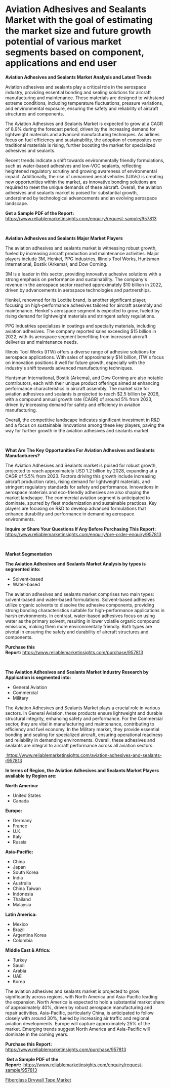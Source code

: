 <p><h1>Aviation Adhesives and Sealants Market with the goal of estimating the market size and future growth potential of various market segments based on component, applications and end user</h1></p><p><strong>Aviation Adhesives and Sealants Market Analysis and Latest Trends</strong></p>
<p><p>Aviation adhesives and sealants play a critical role in the aerospace industry, providing essential bonding and sealing solutions for aircraft manufacturing and maintenance. These materials are designed to withstand extreme conditions, including temperature fluctuations, pressure variations, and environmental exposure, ensuring the safety and reliability of aircraft structures and components.</p><p>The Aviation Adhesives and Sealants Market is expected to grow at a CAGR of 8.9% during the forecast period, driven by the increasing demand for lightweight materials and advanced manufacturing techniques. As airlines focus on fuel efficiency and sustainability, the adoption of composites over traditional materials is rising, further boosting the market for specialized adhesives and sealants.</p><p>Recent trends indicate a shift towards environmentally friendly formulations, such as water-based adhesives and low-VOC sealants, reflecting heightened regulatory scrutiny and growing awareness of environmental impact. Additionally, the rise of unmanned aerial vehicles (UAVs) is creating new opportunities within the market, as innovative bonding solutions are required to meet the unique demands of these aircraft. Overall, the aviation adhesives and sealants market is poised for substantial growth, underpinned by technological advancements and an evolving aerospace landscape.</p></p>
<p><strong>Get a Sample PDF of the Report:&nbsp;</strong> <a href="https://www.reliablemarketinsights.com/enquiry/request-sample/957813?utm_campaign=3204&utm_medium=2&utm_source=Github&utm_content=ia&utm_term=01042025&utm_id=aviation-adhesives-and-sealants">https://www.reliablemarketinsights.com/enquiry/request-sample/957813</a></p>
<p>&nbsp;</p>
<p><strong>Aviation Adhesives and Sealants Major Market Players</strong></p>
<p><p>The aviation adhesives and sealants market is witnessing robust growth, fueled by increasing aircraft production and maintenance activities. Major players include 3M, Henkel, PPG Industries, Illinois Tool Works, Huntsman International, Bostik (Arkema), and Dow Corning. </p><p>3M is a leader in this sector, providing innovative adhesive solutions with a strong emphasis on performance and sustainability. The company's revenue in the aerospace sector reached approximately $10 billion in 2022, driven by advancements in aerospace technologies and partnerships.</p><p>Henkel, renowned for its Loctite brand, is another significant player, focusing on high-performance adhesives tailored for aircraft assembly and maintenance. Henkel's aerospace segment is expected to grow, fueled by rising demand for lightweight materials and stringent safety regulations.</p><p>PPG Industries specializes in coatings and specialty materials, including aviation adhesives. The company reported sales exceeding $15 billion in 2022, with its aerospace segment benefiting from increased aircraft deliveries and maintenance needs.</p><p>Illinois Tool Works (ITW) offers a diverse range of adhesive solutions for aerospace applications. With sales of approximately $14 billion, ITW's focus on innovation positions it well for future growth, especially with the industry's shift towards advanced manufacturing techniques.</p><p>Huntsman International, Bostik (Arkema), and Dow Corning are also notable contributors, each with their unique product offerings aimed at enhancing performance characteristics in aircraft assembly. The market size for aviation adhesives and sealants is projected to reach $2.5 billion by 2026, with a compound annual growth rate (CAGR) of around 5% from 2023, driven by increasing demand for safety and efficiency in aviation manufacturing. </p><p>Overall, the competitive landscape indicates significant investment in R&D and a focus on sustainable innovations among these key players, paving the way for further growth in the aviation adhesives and sealants market.</p></p>
<p>&nbsp;</p>
<p><strong>What Are The Key Opportunities For Aviation Adhesives and Sealants Manufacturers?</strong></p>
<p><p>The Aviation Adhesives and Sealants market is poised for robust growth, projected to reach approximately USD 1.2 billion by 2028, expanding at a CAGR of 5.5% from 2023. Factors driving this growth include increasing aircraft production rates, rising demand for lightweight materials, and stringent regulatory standards for safety and performance. Innovations in aerospace materials and eco-friendly adhesives are also shaping the market landscape. The commercial aviation segment is anticipated to dominate, spurred by fleet modernization and sustainable practices. Key players are focusing on R&D to develop advanced formulations that enhance durability and performance in demanding aerospace environments.</p></p>
<p><strong>Inquire or Share Your Questions If Any Before Purchasing This Report:</strong> <a href="https://www.reliablemarketinsights.com/enquiry/pre-order-enquiry/957813?utm_campaign=3204&utm_medium=2&utm_source=Github&utm_content=ia&utm_term=01042025&utm_id=aviation-adhesives-and-sealants">https://www.reliablemarketinsights.com/enquiry/pre-order-enquiry/957813</a></p>
<p>&nbsp;</p>
<p><strong>Market Segmentation</strong></p>
<p><strong>The Aviation Adhesives and Sealants Market Analysis by types is segmented into:</strong></p>
<p><ul><li>Solvent-based</li><li>Water-based</li></ul></p>
<p><p>The aviation adhesives and sealants market comprises two main types: solvent-based and water-based formulations. Solvent-based adhesives utilize organic solvents to dissolve the adhesive components, providing strong bonding characteristics suitable for high-performance applications in harsh environments. In contrast, water-based adhesives focus on using water as the primary solvent, resulting in lower volatile organic compound emissions, making them more environmentally friendly. Both types are pivotal in ensuring the safety and durability of aircraft structures and components.</p></p>
<p><strong>Purchase this Report:&nbsp;</strong><a href="https://www.reliablemarketinsights.com/purchase/957813?utm_campaign=3204&utm_medium=2&utm_source=Github&utm_content=ia&utm_term=01042025&utm_id=aviation-adhesives-and-sealants">https://www.reliablemarketinsights.com/purchase/957813</a></p>
<p>&nbsp;</p>
<p><strong>The Aviation Adhesives and Sealants Market Industry Research by Application is segmented into:</strong></p>
<p><ul><li>General Aviation</li><li>Commercial</li><li>Military</li></ul></p>
<p><p>The Aviation Adhesives and Sealants Market plays a crucial role in various sectors. In General Aviation, these products ensure lightweight and durable structural integrity, enhancing safety and performance. For the Commercial sector, they are vital in manufacturing and maintenance, contributing to efficiency and fuel economy. In the Military market, they provide essential bonding and sealing for specialized aircraft, ensuring operational readiness and reliability in demanding environments. Overall, these adhesives and sealants are integral to aircraft performance across all aviation sectors.</p></p>
<p><a href="https://www.reliablemarketinsights.com/aviation-adhesives-and-sealants-r957813?utm_campaign=3204&utm_medium=2&utm_source=Github&utm_content=ia&utm_term=01042025&utm_id=aviation-adhesives-and-sealants">&nbsp;https://www.reliablemarketinsights.com/aviation-adhesives-and-sealants-r957813</a></p>
<p><strong>In terms of Region, the Aviation Adhesives and Sealants Market Players available by Region are:</strong></p>
<p>
    <p> <strong> North America: </strong>
        <ul>
            <li>United States</li>
            <li>Canada</li>
        </ul>
        </p> 
    <p> <strong> Europe: </strong>
        <ul>
            <li>Germany</li>
            <li>France</li>
            <li>U.K.</li>
            <li>Italy</li>
            <li>Russia</li>
        </ul>
        </p> 
    <p> <strong> Asia-Pacific: </strong>
        <ul>
            <li>China</li>
            <li>Japan</li>
            <li>South Korea</li>
            <li>India</li>
            <li>Australia</li>
            <li>China Taiwan</li>
            <li>Indonesia</li>
            <li>Thailand</li>
            <li>Malaysia</li>
        </ul>
        </p> 
    <p> <strong> Latin America: </strong>
        <ul>
            <li>Mexico</li>
            <li>Brazil</li>
            <li>Argentina Korea</li>
            <li>Colombia</li>
        </ul>
        </p> 
    <p> <strong> Middle East & Africa: </strong>
        <ul>
            <li>Turkey</li>
            <li>Saudi</li>
            <li>Arabia</li>
            <li>UAE</li>
            <li>Korea</li>
        </ul>
    </p>
    </p>
<p><p>The aviation adhesives and sealants market is projected to grow significantly across regions, with North America and Asia-Pacific leading the expansion. North America is expected to hold a substantial market share of approximately 40%, driven by robust aerospace manufacturing and repair activities. Asia-Pacific, particularly China, is anticipated to follow closely with around 30%, fueled by increasing air traffic and regional aviation developments. Europe will capture approximately 25% of the market. Emerging trends suggest North America and Asia-Pacific will dominate in the coming years.</p></p>
<p><strong>Purchase this Report: </strong><a href="https://www.reliablemarketinsights.com/purchase/957813?utm_campaign=3204&utm_medium=2&utm_source=Github&utm_content=ia&utm_term=01042025&utm_id=aviation-adhesives-and-sealants">https://www.reliablemarketinsights.com/purchase/957813</a></p>
<p>&nbsp;<strong>Get a Sample PDF of the Report:&nbsp;&nbsp;</strong><a href="https://www.reliablemarketinsights.com/enquiry/request-sample/957813?utm_campaign=3204&utm_medium=2&utm_source=Github&utm_content=ia&utm_term=01042025&utm_id=aviation-adhesives-and-sealants">https://www.reliablemarketinsights.com/enquiry/request-sample/957813</a></p>
<p><strong></strong></p>
<p><p><a href="https://github.com/jolinolooman/Market-Research-Report-List-1/blob/main/fiberglass-drywall-tape-market.md?utm_campaign=3204&utm_medium=2&utm_source=Github&utm_content=ia&utm_term=01042025&utm_id=aviation-adhesives-and-sealants">Fiberglass Drywall Tape Market</a></p></p>